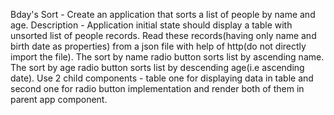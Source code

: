 Bday's Sort - Create an application that sorts a list of people by name and age. Description - Application initial state should display a table with unsorted list of people records. Read these records(having only name and birth date as properties) from a json file with help of http(do not directly import the file). The sort by name radio button sorts list by ascending name. The sort by age radio button sorts list by descending age(i.e ascending date). Use 2 child components - table one for displaying data in table and second one for radio button implementation and render both of them in parent app component.